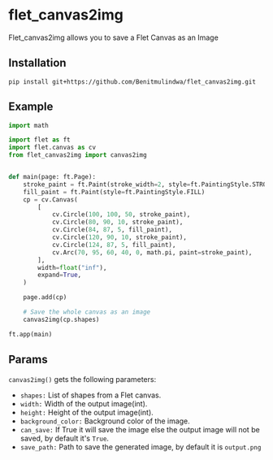# flet_canvas2img
Flet_canvas2img allows you to save a Flet Canvas as an Image
## Installation
```
pip install git+https://github.com/Benitmulindwa/flet_canvas2img.git
```
## Example
```python
import math

import flet as ft
import flet.canvas as cv
from flet_canvas2img import canvas2img


def main(page: ft.Page):
    stroke_paint = ft.Paint(stroke_width=2, style=ft.PaintingStyle.STROKE)
    fill_paint = ft.Paint(style=ft.PaintingStyle.FILL)
    cp = cv.Canvas(
        [
            cv.Circle(100, 100, 50, stroke_paint),
            cv.Circle(80, 90, 10, stroke_paint),
            cv.Circle(84, 87, 5, fill_paint),
            cv.Circle(120, 90, 10, stroke_paint),
            cv.Circle(124, 87, 5, fill_paint),
            cv.Arc(70, 95, 60, 40, 0, math.pi, paint=stroke_paint),
        ],
        width=float("inf"),
        expand=True,
    )

    page.add(cp)

    # Save the whole canvas as an image
    canvas2img(cp.shapes)

ft.app(main)

```
## Params
`canvas2img()` gets the following parameters:

- `shapes:` List of shapes from a Flet canvas.
- `width:` Width of the output image(int).
- `height:` Height of the output image(int).
- `background_color:` Background color of the image.
- `can_save:` If True it will save the image else the output image will not be saved, by default it's `True`.
- `save_path:` Path to save the generated image, by default it is `output.png`
